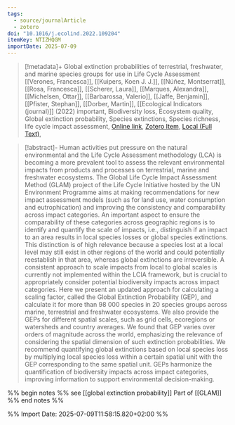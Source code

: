 ```yaml
---
tags:
  - source/journalArticle
  - zotero
doi: "10.1016/j.ecolind.2022.109204"
itemKey: NTIZHQGM
importDate: 2025-07-09
---
```

>[!metadata]+
> Global extinction probabilities of terrestrial, freshwater, and marine species groups for use in Life Cycle Assessment
> [[Verones, Francesca]], [[Kuipers, Koen J. J.]], [[Núñez, Montserrat]], [[Rosa, Francesca]], [[Scherer, Laura]], [[Marques, Alexandra]], [[Michelsen, Ottar]], [[Barbarossa, Valerio]], [[Jaffe, Benjamin]], [[Pfister, Stephan]], [[Dorber, Martin]], 
> [[Ecological Indicators (journal)]] (2022)
> important, Biodiversity loss, Ecosystem quality, Global extinction probability, Species extinctions, Species richness, life cycle impact assessment, 
> [Online link](https://www.sciencedirect.com/science/article/pii/S1470160X22006768), [Zotero Item](zotero://select/library/items/NTIZHQGM), [Local (Full Text)](file://C:/Users/aburg/Documents/references/zotero/storage/QCZYUTZW/Verones2022_Globalextinction.pdf), 

>[!abstract]-
>Human activities put pressure on the natural environmental and the Life Cycle Assessment methodology (LCA) is becoming a more prevalent tool to assess the relevant environmental impacts from products and processes on terrestrial, marine and freshwater ecosystems. The Global Life Cycle Impact Assessment Method (GLAM) project of the Life Cycle Initiative hosted by the UN Environment Programme aims at making recommendations for new impact assessment models (such as for land use, water consumption and eutrophication) and improving the consistency and comparability across impact categories. An important aspect to ensure the comparability of these categories across geographic regions is to identify and quantify the scale of impacts, i.e., distinguish if an impact to an area results in local species losses or global species extinctions. This distinction is of high relevance because a species lost at a local level may still exist in other regions of the world and could potentially reestablish in that area, whereas global extinctions are irreversible. A consistent approach to scale impacts from local to global scales is currently not implemented within the LCIA framework, but is crucial to appropriately consider potential biodiversity impacts across impact categories. Here we present an updated approach for calculating a scaling factor, called the Global Extinction Probability (GEP), and calculate it for more than 98 000 species in 20 species groups across marine, terrestrial and freshwater ecosystems. We also provide the GEPs for different spatial scales, such as grid cells, ecoregions or watersheds and country averages. We found that GEP varies over orders of magnitude across the world, emphasizing the relevance of considering the spatial dimension of such extinction probabilities. We recommend quantifying global extinctions based on local species loss by multiplying local species loss within a certain spatial unit with the GEP corresponding to the same spatial unit. GEPs harmonize the quantification of biodiversity impacts across impact categories, improving information to support environmental decision-making.

%% begin notes %% 
see [[global extinction probability]]
Part of [[GLAM]]
%% end notes %%

%% Import Date: 2025-07-09T11:58:15.820+02:00 %%
